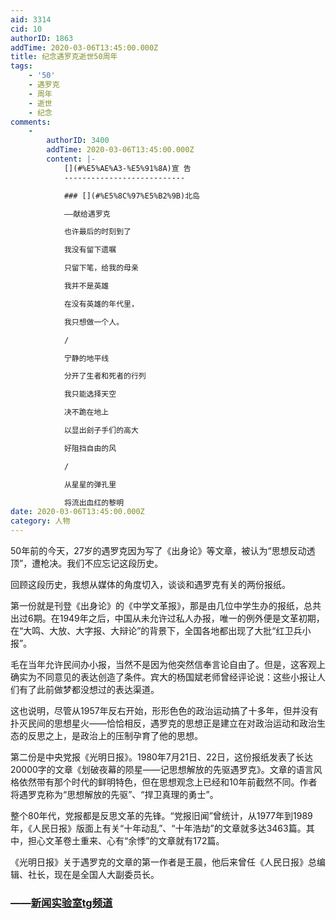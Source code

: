 ```yaml
---
aid: 3314
cid: 10
authorID: 1863
addTime: 2020-03-06T13:45:00.000Z
title: 纪念遇罗克逝世50周年
tags:
    - '50'
    - 遇罗克
    - 周年
    - 逝世
    - 纪念
comments:
    -
        authorID: 3400
        addTime: 2020-03-06T13:45:00.000Z
        content: |-
            [](#%E5%AE%A3-%E5%91%8A)宣 告
            ---------------------------

            ### [](#%E5%8C%97%E5%B2%9B)北岛

            ——献给遇罗克

            也许最后的时刻到了

            我没有留下遗嘱

            只留下笔，给我的母亲

            我并不是英雄

            在没有英雄的年代里，

            我只想做一个人。

            /

            宁静的地平线

            分开了生者和死者的行列

            我只能选择天空

            决不跪在地上

            以显出刽子手们的高大

            好阻挡自由的风

            /

            从星星的弹孔里

            将流出血红的黎明
date: 2020-03-06T13:45:00.000Z
category: 人物
---
```


50年前的今天，27岁的遇罗克因为写了《出身论》等文章，被认为“思想反动透顶”，遭枪决。我们不应忘记这段历史。

回顾这段历史，我想从媒体的角度切入，谈谈和遇罗克有关的两份报纸。

第一份就是刊登《出身论》的《中学文革报》，那是由几位中学生办的报纸，总共出过6期。在1949年之后，中国从未允许过私人办报，唯一的例外便是文革初期，在“大鸣、大放、大字报、大辩论”的背景下，全国各地都出现了大批“红卫兵小报”。

毛在当年允许民间办小报，当然不是因为他突然信奉言论自由了。但是，这客观上确实为不同意见的表达创造了条件。宾大的杨国斌老师曾经评论说：这些小报让人们有了此前做梦都没想过的表达渠道。

这也说明，尽管从1957年反右开始，形形色色的政治运动搞了十多年，但并没有扑灭民间的思想星火——恰恰相反，遇罗克的思想正是建立在对政治运动和政治生态的反思之上，是政治上的压制孕育了他的思想。

第二份是中央党报《光明日报》。1980年7月21日、22日，这份报纸发表了长达20000字的文章《划破夜幕的陨星——记思想解放的先驱遇罗克》。文章的语言风格依然带有那个时代的鲜明特色，但在思想观念上已经和10年前截然不同。作者将遇罗克称为“思想解放的先驱”、“捍卫真理的勇士”。

整个80年代，党报都是反思文革的先锋。“党报旧闻”曾统计，从1977年到1989年，《人民日报》版面上有关“十年动乱”、“十年浩劫”的文章就多达3463篇。其中，担心文革卷土重来、心有“余悸”的文章就有172篇。

《光明日报》关于遇罗克的文章的第一作者是王晨，他后来曾任《人民日报》总编辑、社长，现在是全国人大副委员长。

### [](#%E6%96%B0%E9%97%BB%E5%AE%9E%E9%AA%8C%E5%AE%A4tg%E9%A2%91%E9%81%93)——[新闻实验室tg频道](https://t.me/s/newslab2020)
